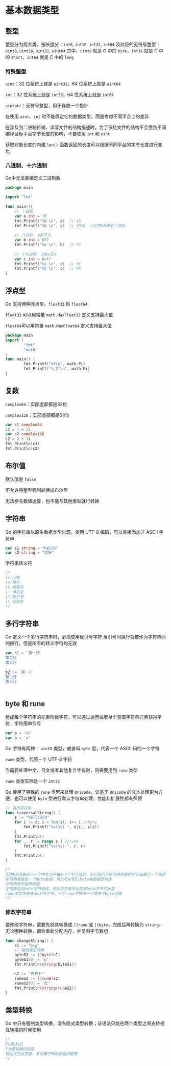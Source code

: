 # 基本数据类型

## 整型
整型分为两大类，按长度分：`int8`, `int16`, `int32`, `int64` 及对应的无符号整型：`uint8`, `uint16`, `uint32`, `uint64`
其中，`uint8` 就是 C 中的 `byte`，`int16` 就是 C 中的 `short`，`int64` 就是 C 中的 `long`

### 特殊整型
`uint`：32 位系统上就是 `uint32`，64 位系统上就是 `uint64`

`int`：32 位系统上就是 `int32`，64 位系统上就是 `int64`

`uintptr`：无符号整型，用于存放一个指针

在使用 `uint`、`int` 时不能假定它的数据类型，而是考虑不同平台上的差异

在涉及到二进制传输、读写文件的结构描述时，为了保持文件的结构不会受到不同编译目标平台字节长度的影响，不要使用 `int` 和 `uint`

获取对象长度的内建 `len()` 函数返回的长度可以根据不同平台的字节长度进行变化

### 八进制、十六进制
Go中无法直接定义二进制数
```go
package main
 
import "fmt"
 
func main(){
	// 十进制
	var a int = 10
	fmt.Printf("%d \n", a)  // 10
	fmt.Printf("%b \n", a)  // 1010  占位符%b表示二进制
 
	// 八进制  以0开头
	var b int = 077
	fmt.Printf("%o \n", b)  // 77
 
	// 十六进制  以0x开头
	var c int = 0xff
	fmt.Printf("%x \n", c)  // ff
	fmt.Printf("%X \n", c)  // FF
}
```

## 浮点型
Go 支持两种浮点型，`float32` 和 `float64`

`float32` 可以用常量 `math.MaxFloat32` 定义支持最大值

`float64`可以用常量 `math.MaxFloat64` 定义支持最大值
```go
package main
import (
        "fmt"
        "math"
)
func main() {
        fmt.Printf("%f\n", math.Pi)
        fmt.Printf("%.2f\n", math.Pi)
}
```

## 复数
`complex64`：实部虚部都是32位

`complex128`：实部虚部都是64位
```go
var c1 complex64
c1 = 1 + 2i
var c2 complex128
c2 = 2 + 3i
fmt.Println(c1)
fmt.Println(c2)
```

## 布尔值
默认值是 `false`

不允许将整型强制转换成布尔型

无法参与数值运算，也不能与其他类型就行转换

## 字符串
Go 的字符串以原生数据类型出现，使用 UTF-8 编码，可以直接添加非 ASCII 字符串
```go
var s1 string = "hello"
var s2 string = "你好"
```
字符串转义符
```go
/*
\r:回车
\n:换行
\t:制表符
\':单引号
\":双引号
\\:反斜杠
*/
```

## 多行字符串
Go 定义一个多行字符串时，必须使用反引号字符
反引号间换行将被作为字符串间的换行，但是所有的转义字符均无效
```go
var s1 = `第一行
第二行
第三行
`
s2 := `第一行
第二行
第三行
`
```

## byte 和 rune
组成每个字符串的元素叫做字符，可以通过遍历或者单个获取字符串元素获得字符，字符用单引号
```go
var a = '中'
var b = 'x'
```
Go 字符有两种：
`uint8` 类型，或者叫 `byte` 型，代表一个 ASCII 码的一个字符

`rune` 类型，代表一个 UTF-8 字符

当需要处理中文、日文或者其他复合字符时，则需要用到 `rune` 类型

`rune` 类型实际是一个 `int32`

Go 使用了特殊的 `rune` 类型来处理 `Unicode`，让基于 `Unicode` 的文本处理更为方便，也可以使用 `byte` 型进行默认字符串处理，性能和扩展性都有照顾
```go
// 遍历字符串
func traversalString() {
	s := "hello沙河"
	for i := 0; i < len(s); i++ { //byte
		fmt.Printf("%v(%c) ", s[i], s[i])
	}
	fmt.Println()
	for _, r := range s { //rune
		fmt.Printf("%v(%c) ", r, r)
	}
	fmt.Println()
}

/*
因为UTF8编码下一个中文汉字由3~4个字节组成，所以我们不能简单的按照字节去遍历一个包含中文的字符串
字符串底层是一个byte数组，所以可以和[]byte类型相互转换
字符串是不能修改的 
字符串是由byte字节组成，所以字符串的长度是byte字节的长度 
rune类型用来表示utf8字符，一个rune字符由一个或多个byte组成
*/
```

### 修改字符串
要修改字符串，需要先将其转换成 `[]rune` 或 `[]byte`，完成后再转换为 `string`。无论哪种转换，都会重新分配内存，并复制字节数组
```go
func changeString() {
	s1 := "big"
	// 强制类型转换
	byteS1 := []byte(s1)
	byteS1[0] = 'p'
	fmt.Println(string(byteS1))

	s2 := "白萝卜"
	runeS2 := []rune(s2)
	runeS2[0] = '红'
	fmt.Println(string(runeS2))
}
```

## 类型转换
Go 中只有强制类型转换，没有隐式类型转换；该语法只能在两个类型之间支持相互转换的时候使用
```go
/*
T(表达式)
T为要转换的类型
表达式包括变量、复杂算子和函数返回值等
*/
```